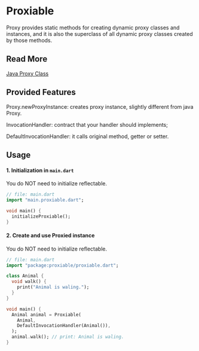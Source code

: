 # Proxiable
Proxy provides static methods for creating dynamic proxy classes and instances, 
and it is also the superclass of all dynamic proxy classes created by those methods.

## Read More
[Java Proxy Class](https://docs.oracle.com/javase/7/docs/api/java/lang/reflect/Proxy.html)

## Provided Features
Proxy.newProxyInstance: creates proxy instance, slightly different from java Proxy.

InvocationHandler: contract that your handler should implements;

DefaultInvocationHandler: it calls original method, getter or setter.

## Usage
#### 1. Initialization in `main.dart`
You do NOT need to initialize reflectable.
```dart
// file: main.dart
import "main.proxiable.dart";

void main() {
  initializeProxiable();
}
```

#### 2. Create and use Proxied instance
You do NOT need to initialize reflectable.
```dart
// file: main.dart
import "package:proxiable/proxiable.dart";

class Animal {
  void walk() {
    print("Animal is waling.");
  }
}

void main() {
  Animal animal = Proxiable(
    Animal,
    DefaultInvocationHandler(Animal()),
  );
  animal.walk(); // print: Animal is waling.
}
```
